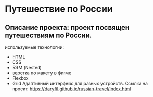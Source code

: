 # Путешествие по России

## Описание проекта: проект посвящен путешествиям по России.

используемые технологии:

- HTML
- CSS
- БЭМ (Nested)
- верстка по макету в фигме
- Flexbox
- Grid
  Адаптивный интерфейс для разных устройств.
  Ссылка на проект: https://daryfil.github.io/russian-travel/index.html
